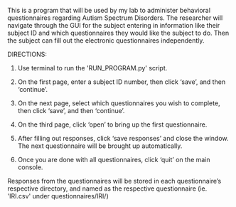 This is a program that will be used by my lab to administer behavioral questionnaires regarding Autism Spectrum Disorders. The researcher will navigate through the GUI for the subject entering in information like their subject ID and which questionnaires they would like the subject to do. Then the subject can fill out the electronic questionnaires independently.


DIRECTIONS:

1. Use terminal to run the 'RUN_PROGRAM.py' script.

2. On the first page, enter a subject ID number, then click ‘save’, and then ‘continue’.

3. On the next page, select which questionnaires you wish to complete, then click ‘save’, and then ‘continue’.

4. On the third page, click ‘open’ to bring up the first questionnaire.

5. After filling out responses, click ‘save responses’ and close the window. The next questionnaire will be brought up automatically.

6. Once you are done with all questionnaires, click ‘quit’ on the main console.




Responses from the questionnaires will be stored in each questionnaire’s
respective directory, and named as the respective questionnaire
(ie. 'IRI.csv' under questionnaires/IRI/)
